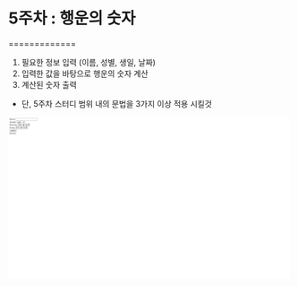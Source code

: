 # 5주차 : 행운의 숫자
=============

1. 필요한 정보 입력 (이름, 성별, 생일, 날짜)
2. 입력한 값을 바탕으로 행운의 숫자 계산
3. 계산된 숫자 출력

* 단, 5주차 스터디 범위 내의 문법을 3가지 이상 적용 시킬것

<img src="https://github.com/BangDori/FE-JavaScript-Study/raw/main/week%205/%EC%A0%9C%EB%AA%A9%20%EC%97%86%EC%9D%8C.png">
